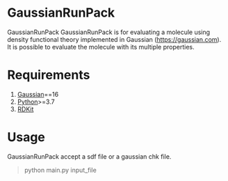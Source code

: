 # GaussianRunPack
GaussianRunPack
GaussianRunPack is for evaluating a molecule using density functional theory implemented in Gaussian (https://gaussian.com).
It is possible to evaluate the molecule with its multiple properties.

# Requirements
1. [Gaussian](https://gaussian.com)==16
2. [Python](https://www.anaconda.com/download/)>=3.7 
3. [RDKit](https://anaconda.org/rdkit/rdkit)

# Usage
GaussianRunPack accept a sdf file or a gaussian chk file.
> python main.py input_file
